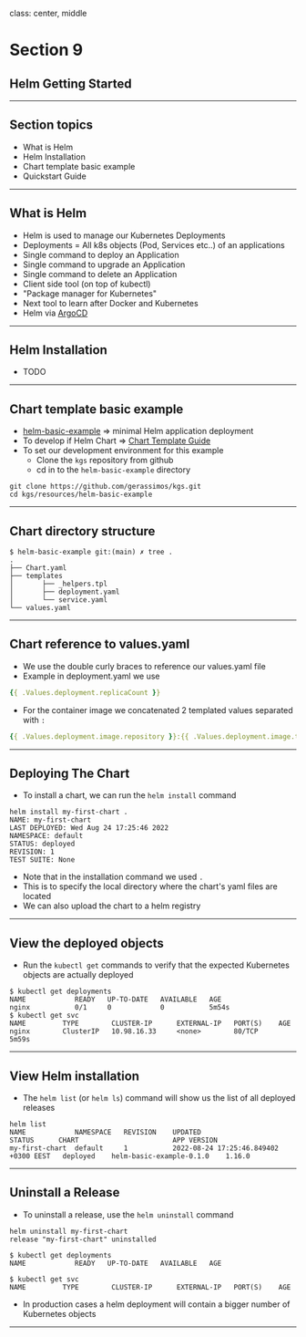 class: center, middle
# Section 9  
## Helm Getting Started  

---
## Section topics
 - What is Helm 
 - Helm Installation
 - Chart template basic example
 - Quickstart Guide
 
---
## What is Helm
 - Helm is used to manage our Kubernetes Deployments
 - Deployments = All k8s objects (Pod, Services etc..) of an applications
 - Single command to deploy an Application
 - Single command to upgrade an Application
 - Single command to delete an Application
 - Client side tool (on top of kubectl)
 - "Package manager for Kubernetes"
 - Next tool to learn after Docker and Kubernetes
 - Helm via [ArgoCD](https://argo-cd.readthedocs.io/en/stable/)

---
## Helm Installation
 - TODO

---
## Chart template basic example
 - [helm-basic-example]() => minimal Helm application deployment  
 - To develop if Helm Chart  => [Chart Template Guide](https://helm.sh/docs/chart_template_guide/getting_started/)
 - To set our development environment for this example  
   - Clone the `kgs` repository from github
   - cd in to the `helm-basic-example` directory  
```console
git clone https://github.com/gerassimos/kgs.git
cd kgs/resources/helm-basic-example
```
---
## Chart directory structure
```console
$ helm-basic-example git:(main) ✗ tree .
.
├── Chart.yaml
├── templates
│       ├── _helpers.tpl
│       ├── deployment.yaml
│       └── service.yaml
└── values.yaml
```
---
## Chart reference to values.yaml
 - We use the double curly braces to reference our values.yaml file
 - Example in deployment.yaml we use 
```yaml
{{ .Values.deployment.replicaCount }}
```
 - For the container image we concatenated 2 templated values separated with `:`
```yaml
{{ .Values.deployment.image.repository }}:{{ .Values.deployment.image.tag }}
```
---

## Deploying The Chart
 - To install a chart, we can run the `helm install` command
```console
helm install my-first-chart .
NAME: my-first-chart
LAST DEPLOYED: Wed Aug 24 17:25:46 2022
NAMESPACE: default
STATUS: deployed
REVISION: 1
TEST SUITE: None
```
 - Note that in the installation command we used `.` 
 - This is to specify the local directory where the chart's yaml files are located
 - We can also upload the chart to a helm registry
---
## View the deployed objects
 - Run the `kubectl get` commands to verify that the expected Kubernetes objects are actually deployed
```
$ kubectl get deployments
NAME            READY   UP-TO-DATE   AVAILABLE   AGE
nginx           0/1     0            0           5m54s
$ kubectl get svc
NAME         TYPE        CLUSTER-IP      EXTERNAL-IP   PORT(S)    AGE
nginx        ClusterIP   10.98.16.33     <none>        80/TCP     5m59s
```
---
## View Helm installation
- The `helm list` (or `helm ls`) command will show us the list of all deployed releases
```console
helm list
NAME          	NAMESPACE	REVISION	UPDATED                              	STATUS  	CHART                   	APP VERSION
my-first-chart	default  	1       	2022-08-24 17:25:46.849402 +0300 EEST	deployed	helm-basic-example-0.1.0	1.16.0
```
---
## Uninstall a Release
 - To uninstall a release, use the `helm uninstall` command
```
helm uninstall my-first-chart
release "my-first-chart" uninstalled

$ kubectl get deployments
NAME            READY   UP-TO-DATE   AVAILABLE   AGE

$ kubectl get svc
NAME         TYPE        CLUSTER-IP      EXTERNAL-IP   PORT(S)    AGE
```
 - In production cases a helm deployment will contain a bigger number of Kubernetes objects
---